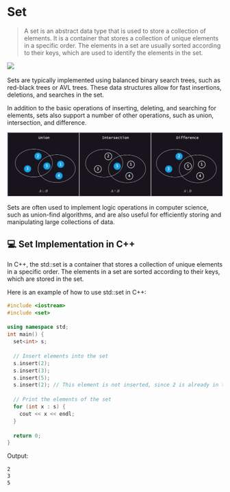 # Set

> A set is an abstract data type that is used to store a collection of elements. It is a container that stores a collection of unique elements in a specific order. The elements in a set are usually sorted according to their keys, which are used to identify the elements in the set.

![](../abstract/data-structures/set.png)

Sets are typically implemented using balanced binary search trees, such as red-black trees or AVL trees. These data structures allow for fast insertions, deletions, and searches in the set.

In addition to the basic operations of inserting, deleting, and searching for elements, sets also support a number of other operations, such as union, intersection, and difference.

![](../abstract/data-structures/set_2.png)

Sets are often used to implement logic operations in computer science, such as union-find algorithms, and are also useful for efficiently storing and manipulating large collections of data.

## 💻 Set Implementation in C++

In C++, the std::set is a container that stores a collection of unique elements in a specific order. The elements in a set are sorted according to their keys, which are stored in the set.

Here is an example of how to use std::set in C++:

```cpp
#include <iostream>
#include <set>

using namespace std;
int main() {
  set<int> s;

  // Insert elements into the set
  s.insert(2);
  s.insert(3);
  s.insert(5);
  s.insert(2); // This element is not inserted, since 2 is already in the set

  // Print the elements of the set
  for (int x : s) {
    cout << x << endl;
  }

  return 0;
}
```

Output:

```
2
3
5
```